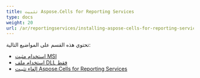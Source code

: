 ```yaml
---
title: تثبيت Aspose.Cells for Reporting Services
type: docs
weight: 20
url: /ar/reportingservices/installing-aspose-cells-for-reporting-services/
---
```


تحتوي هذه القسم على المواضيع التالية:

- [استخدام مثبت MSI](/cells/ar/reportingservices/using-msi-installer/)
- [استخدام ملف DLL فقط](/cells/ar/reportingservices/using-dll-only/)
- [إلغاء تثبيت Aspose.Cells for Reporting Services](/cells/ar/reportingservices/uninstalling-aspose-cells-for-reporting-services/)
